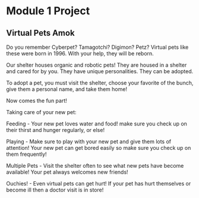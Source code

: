 # Module 1 Project

## Virtual Pets Amok

Do you remember Cyberpet? Tamagotchi? Digimon? Petz? Virtual pets like these were born in 1996. With your help, they will be reborn.

Our shelter houses organic and robotic pets! They are housed in a shelter and cared for by you. They have unique personalities. They can be adopted.

To adopt a pet, you must visit the shelter, choose your favorite of the bunch, give them a personal name, and take them home!

Now comes the fun part!

Taking care of your new pet:

Feeding - Your new pet loves water and food! make sure you check up on their thirst and hunger regularly, or else!

Playing - Make sure to play with your new pet and give them lots of attention! Your new pet can get bored easily so make sure you check up on them frequently!

Multiple Pets - Visit the shelter often to see what new pets have become available! Your pet always welcomes new friends!

Ouchies! - Even virtual pets can get hurt! If your pet has hurt themselves or become ill then a doctor visit is in store!